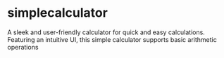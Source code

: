 # simplecalculator
A sleek and user-friendly calculator for quick and easy calculations. Featuring an intuitive UI, this simple calculator supports basic arithmetic operations
